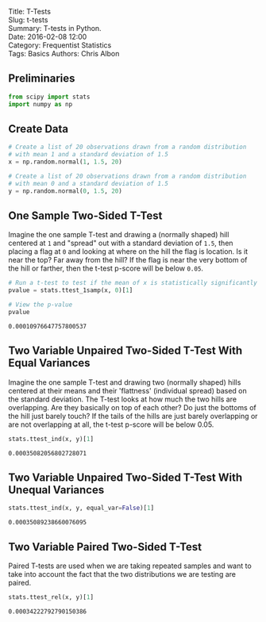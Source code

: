 Title: T-Tests  
Slug: t-tests  
Summary: T-tests in Python.    
Date: 2016-02-08 12:00  
Category: Frequentist Statistics  
Tags: Basics
Authors: Chris Albon  

## Preliminaries


```python
from scipy import stats
import numpy as np
```

## Create Data


```python
# Create a list of 20 observations drawn from a random distribution
# with mean 1 and a standard deviation of 1.5
x = np.random.normal(1, 1.5, 20)

# Create a list of 20 observations drawn from a random distribution
# with mean 0 and a standard deviation of 1.5
y = np.random.normal(0, 1.5, 20)
```

## One Sample Two-Sided T-Test

Imagine the one sample T-test and drawing a (normally shaped) hill centered at `1` and "spread" out with a standard deviation of `1.5`, then placing a flag at `0` and looking at where on the hill the flag is location. Is it near the top? Far away from the hill? If the flag is near the very bottom of the hill or farther, then the t-test p-score will be below `0.05`.


```python
# Run a t-test to test if the mean of x is statistically significantly different than 0
pvalue = stats.ttest_1samp(x, 0)[1]

# View the p-value
pvalue
```




    0.00010976647757800537



## Two Variable Unpaired Two-Sided T-Test With Equal Variances

Imagine the one sample T-test and drawing two (normally shaped) hills centered at their means and their 'flattness' (individual spread) based on the standard deviation. The T-test looks at how much the two hills are overlapping. Are they basically on top of each other? Do just the bottoms of the hill just barely touch? If the tails of the hills are just barely overlapping or are not overlapping at all, the t-test p-score will be below 0.05.


```python
stats.ttest_ind(x, y)[1]
```




    0.00035082056802728071



## Two Variable Unpaired Two-Sided T-Test With Unequal Variances


```python
stats.ttest_ind(x, y, equal_var=False)[1]
```




    0.00035089238660076095



## Two Variable Paired Two-Sided T-Test

Paired T-tests are used when we are taking repeated samples and want to take into account the fact that the two distributions we are testing are paired.


```python
stats.ttest_rel(x, y)[1]
```




    0.00034222792790150386
